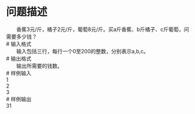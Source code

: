 <div id="pcont1" style="margin-top:20px; display:block;">

# 问题描述

<div class="pdcont">　　香蕉3元/斤，橘子2元/斤，葡萄8元/斤。买a斤香蕉、b斤橘子、c斤葡萄，问需要多少钱？</div>
# 输入格式

<div class="pdcont">　　输入包括三行，每行一个0至200的整数，分别表示a,b,c。</div>
# 输出格式

<div class="pdcont">　　输出所需要的钱数。</div>
# 样例输入

<div class="pddata">1<br/>
2<br/>
3</div>
# 样例输出

<div class="pddata">31</div>

</div>